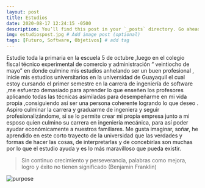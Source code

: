 ```yaml
---
layout: post
title: Estudios
date: 2020-08-17 12:24:15 -0500
description: You’ll find this post in your `_posts` directory. Go ahead and edit it and re-build the site to see your changes. # Add post description (optional)
img: estudiospost.jpg # Add image post (optional)
tags: [Futuro, Software, Objetivos] # add tag
---
```


Estudie toda la primaria  en la escuela 5 de octubre ,luego en el colegio fiscal técnico  experimental de comercio y administración “ veintiocho de mayo” en donde culmine mis estudios anhelando ser un buen profesional , inicie mis estudios universitarios en la universidad de Guayaquil el cual estoy cursando el primer semestre en la  carrera de ingeniería de software ,me esfuerzo demasiado para aprender lo que enseñen los profesores aplicando todas las técnicas asimiladas para desempeñarme en mi vida propia ,consiguiendo así ser una persona  coherente logrando lo que deseo . Aspiro culminar la carrera y graduarme de ingeniera y seguir profesionalizándome, si se lo permite crear mi propia empresa junto a mi esposo quien culmino su carrera en ingeniería  mecánica, para así poder ayudar económicamente a nuestros familiares. Me gusta imaginar, soñar, he aprendido en este corto trayecto de la universidad que las verdades y formas de hacer las cosas, de interpretarlas y de concebirlas son muchas por lo que el estudio ayuda y  es lo más maravilloso que pueda existir.

> Sin continuo crecimiento y perseverancia, palabras como mejora, logro y éxito no tienen significado (Benjamin Franklin)

![purpose]({{site.baseurl}}/assets/img/estudiospost2.jpg)
